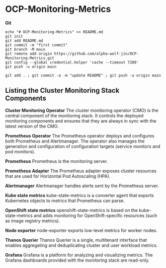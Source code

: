 # OCP-Monitoring-Metrics

**Git**
```
echo "# OCP-Monitoring-Metrics" >> README.md
git init
git add README.md
git commit -m "first commit"
git branch -M main
git remote add origin https://github.com/alpha-wolf-jin/OCP-Monitoring-Metrics.git
git config --global credential.helper 'cache --timeout 7200'
git push -u origin main

git add . ; git commit -a -m "update README" ; git push -u origin main
```

## Listing the Cluster Monitoring Stack Components

**Cluster Monitoring Operator**
The cluster monitoring operator (CMO) is the central component of the monitoring stack. It controls the deployed monitoring components and ensures that they are always in sync with the latest version of the CMO.

**Prometheus Operator**
The Prometheus operator deploys and configures both Prometheus and Alertmanager. The operator also manages the generation and configuration of configuration targets (service monitors and pod monitors).

**Prometheus**
Prometheus is the monitoring server.

**Prometheus Adapter**
The Prometheus adapter exposes cluster resources that are used for Horizontal Pod Autoscaling (HPA).

**Alertmanager**
Alertmanager handles alerts sent by the Prometheus server.

**Kube state metrics**
kube-state-metrics is a converter agent that exports Kubernetes objects to metrics that Prometheus can parse.

**OpenShift state metrics**
openshift-state-metrics is based on the kube-state-metrics and adds monitoring for OpenShift-specific resources (such as image registry metrics).

**Node exporter**
node-exporter exports low-level metrics for worker nodes.

**Thanos Querier**
Thanos Querier is a single, multitenant interface that enables aggregating and deduplicating cluster and user workload metrics.

**Grafana**
Grafana is a platform for analyzing and visualizing metrics. The Grafana dashboards provided with the monitoring stack are read-only.
